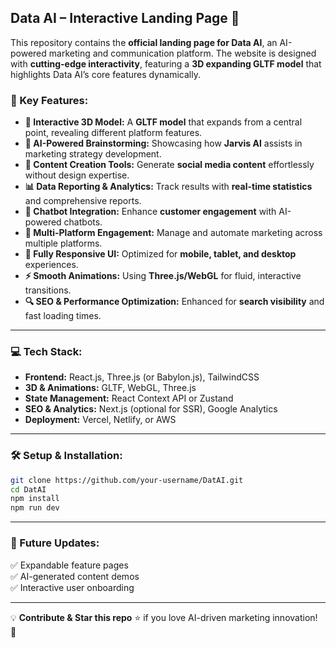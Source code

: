 
## **Data AI – Interactive Landing Page** 🚀  

This repository contains the **official landing page for Data AI**, an AI-powered marketing and communication platform. The website is designed with **cutting-edge interactivity**, featuring a **3D expanding GLTF model** that highlights Data AI’s core features dynamically.  

### **🌟 Key Features:**  

- **🚀 Interactive 3D Model:** A **GLTF model** that expands from a central point, revealing different platform features.  
- **🧠 AI-Powered Brainstorming:** Showcasing how **Jarvis AI** assists in marketing strategy development.  
- **🎨 Content Creation Tools:** Generate **social media content** effortlessly without design expertise.  
- **📊 Data Reporting & Analytics:** Track results with **real-time statistics** and comprehensive reports.  
- **🤖 Chatbot Integration:** Enhance **customer engagement** with AI-powered chatbots.  
- **📡 Multi-Platform Engagement:** Manage and automate marketing across multiple platforms.  
- **📱 Fully Responsive UI:** Optimized for **mobile, tablet, and desktop** experiences.  
- **⚡️ Smooth Animations:** Using **Three.js/WebGL** for fluid, interactive transitions.  
- **🔍 SEO & Performance Optimization:** Enhanced for **search visibility** and fast loading times.  

---

### **💻 Tech Stack:**  
- **Frontend:** React.js, Three.js (or Babylon.js), TailwindCSS  
- **3D & Animations:** GLTF, WebGL, Three.js  
- **State Management:** React Context API or Zustand  
- **SEO & Analytics:** Next.js (optional for SSR), Google Analytics  
- **Deployment:** Vercel, Netlify, or AWS  

---

### **🛠 Setup & Installation:**  

```bash
git clone https://github.com/your-username/DatAI.git  
cd DatAI
npm install  
npm run dev  
```

---

### **📌 Future Updates:**  
✅ Expandable feature pages  
✅ AI-generated content demos  
✅ Interactive user onboarding  

---

💡 **Contribute & Star this repo** ⭐ if you love AI-driven marketing innovation! 🚀

